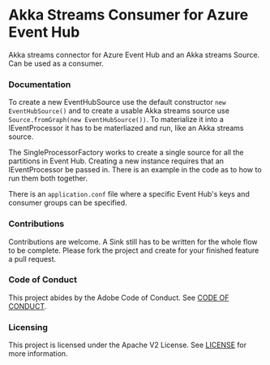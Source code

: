 # Akka Streams Consumer for Azure Event Hub
Akka streams connector for Azure Event Hub and an Akka streams Source. Can be used as a consumer.
### Documentation
To create a new EventHubSource use the default constructor `new EventHubSource()` 
and to create a usable Akka streams source use `Source.fromGraph(new EventHubSource())`. To materialize it into
a IEventProcessor it has to be materliazed and run, like an Akka streams source.

The SingleProcessorFactory works to create a single source for all the partitions in Event Hub. Creating a new
instance requires that an IEventProcessor be passed in. There is an example in the code as to how to run them both together.

There is an `application.conf` file where a specific Event Hub's keys and consumer groups can be specified.


### Contributions

Contributions are welcome. A Sink still has to be written for the whole flow to be complete.
 Please fork the project and create for your finished feature a pull request.
 
### Code of Conduct
 This project abides by the Adobe Code of Conduct. See [CODE OF CONDUCT](CODE_OF_CONDUCT.md).
 
### Licensing
 This project is licensed under the Apache V2 License. See [LICENSE](LICENSE) for more information.
 
